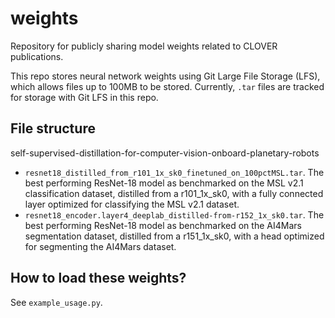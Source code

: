 # weights
Repository for publicly sharing model weights related to CLOVER publications.

This repo stores neural network weights using Git Large File Storage (LFS), which allows files up to 100MB to be stored. Currently, ```.tar``` files are tracked for storage with Git LFS in this repo.

## File structure

self-supervised-distillation-for-computer-vision-onboard-planetary-robots
* ```resnet18_distilled_from_r101_1x_sk0_finetuned_on_100pctMSL.tar```. The best performing ResNet-18 model as benchmarked on the MSL v2.1 classification dataset, distilled from a r101_1x_sk0, with a fully connected layer optimized for classifying the MSL v2.1 dataset.
* ```resnet18_encoder.layer4_deeplab_distilled-from-r152_1x_sk0.tar```. The best performing ResNet-18 model as benchmarked on the AI4Mars segmentation dataset, distilled from a r151_1x_sk0, with a head optimized for segmenting the AI4Mars dataset.

## How to load these weights?

See ```example_usage.py```.